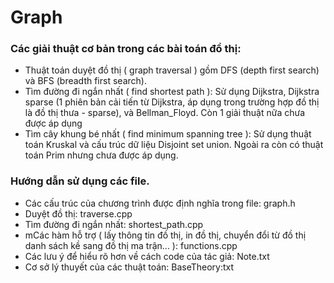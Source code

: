 # Graph 
### Các giải thuật cơ bản trong các bài toán đồ thị:
- Thuật toán duyệt đồ thị ( graph traversal ) gồm DFS (depth first search) và BFS (breadth first search).  
- Tìm đường đi ngắn nhất ( find shortest path ): Sử dụng Dijkstra, Dijkstra sparse (1 phiên bản cải tiến từ Dijkstra, áp dụng trong trường hợp đồ thị là đồ thị thưa - sparse), và Bellman_Floyd. Còn 1 giải thuật nữa chưa được áp dụng  
- Tìm cây khung bé nhất ( find minimum spanning tree ): Sử dụng thuật toán Kruskal và cấu trúc dữ liệu Disjoint set union. Ngoài ra còn có thuật toán Prim nhưng chưa được áp dụng.  


### Hướng dẫn sử dụng các file.

- Các cấu trúc của chương trình được định nghĩa trong file: graph.h  
- Duyệt đồ thị: traverse.cpp  
- Tìm đường đi ngắn nhất: shortest_path.cpp  
- mCác hàm hỗ trợ ( lấy thông tin đồ thị, in đồ thị, chuyển đổi từ đồ thị danh sách kề sang đồ thị ma trận... ): functions.cpp  
- Các lưu ý để hiểu rõ hơn về cách code của tác giả: Note.txt  
- Cơ sở lý thuyết của các thuật toán: BaseTheory:txt  
